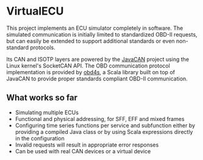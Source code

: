 # VirtualECU

This project implements an ECU simulator completely in software. The simulated communication is initially limited to standardized OBD-II requests, but can easily be extended to support additional standards or even non-standard protocols.

Its CAN and ISOTP layers are powered by the [JavaCAN](https://github.com/pschichtel/JavaCAN) project using the Linux kernel's SocketCAN API. The OBD communication protocol implementation is provided by [obd4s](https://github.com/pschichtel/obd4s), a Scala library built on top of JavaCAN to provide proper standards compliant OBD-II communication.

## What works so far

* Simulating multiple ECUs
* Functional and physical addressing, for SFF, EFF and mixed frames
* Configuring time series functions per service and subfunction either by providing a compiled Java class or by using Scala expressions directly in the configuration
* Invalid requests will result in appropriate error responses
* Can be used with real CAN devices or a virtual device
